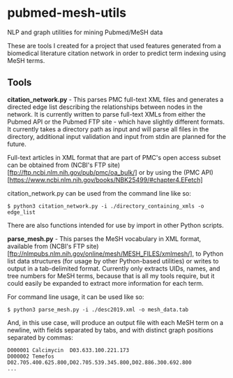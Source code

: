 # pubmed-mesh-utils
NLP and graph utilities for mining Pubmed/MeSH data

These are tools I created for a project that used features generated from a biomedical literature citation network in order to predict term indexing using MeSH terms.

## Tools
**citation_network.py** - This parses PMC full-text XML files and generates a directed edge list describing the relationships between nodes in the network. It is currently written to parse full-text XMLs from either the Pubmed API or the Pubmed FTP site - which have slightly different formats. It currently takes a directory path as input and will parse all files in the directory, additional input validation and input from stdin are planned for the future.

Full-text articles in XML format that are part of PMC's open access subset can be obtained from (NCBI's FTP site)[ftp://ftp.ncbi.nlm.nih.gov/pub/pmc/oa_bulk/] or by using the (PMC API)[https://www.ncbi.nlm.nih.gov/books/NBK25499/#chapter4.EFetch]

citation_network.py can be used from the command line like so:
```
$ python3 citation_network.py -i ./directory_containing_xmls -o edge_list
```
There are also functions intended for use by import in other Python scripts.

**parse_mesh.py** - This parses the MeSH vocabulary in XML format, available from (NCBI's FTP site)[ftp://nlmpubs.nlm.nih.gov/online/mesh/MESH_FILES/xmlmesh/], to Python list data structures (for usage by other Python-based utilities) or writes to output in a tab-delimited format. Currently only extracts UIDs, names, and tree numbers for MeSH terms, because that is all my tools require, but it could easily be expanded to extract more information for each term.

For command line usage, it can be used like so:
```
$ python3 parse_mesh.py -i ./desc2019.xml -o mesh_data.tab
```
And, in this use case, will produce an output file with each MeSH term on a newline, with fields separated by tabs, and with distinct graph positions separated by commas:
```
D000001	Calcimycin	D03.633.100.221.173
D000002	Temefos	D02.705.400.625.800,D02.705.539.345.800,D02.886.300.692.800
...
```
